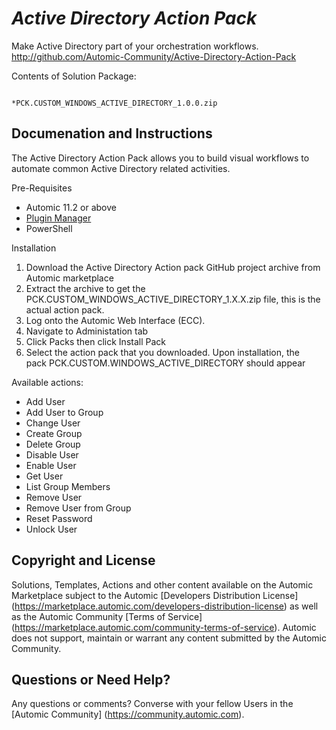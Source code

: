 *Active Directory Action Pack*
=============


Make Active Directory part of your orchestration workflows.
http://github.com/Automic-Community/Active-Directory-Action-Pack

<!-- List of attached files -->
Contents of Solution Package:

						
								*PCK.CUSTOM_WINDOWS_ACTIVE_DIRECTORY_1.0.0.zip
								
						


Documenation and Instructions
---

<p>The Active Directory Action Pack allows you to build visual workflows to automate common Active Directory related activities.</p>
<p>Pre-Requisites</p>
<ul>
<li>Automic 11.2 or above</li>
<li><a href="https://marketplace.automic.com/details/plugin-manager" target="_blank">Plugin Manager</a></li>
<li>PowerShell</li>
</ul>
<p>Installation</p>
<ol>
<li>Download the Active Directory Action pack GitHub project archive from Automic marketplace</li>
<li>Extract the archive to get the PCK.CUSTOM_WINDOWS_ACTIVE_DIRECTORY_1.X.X.zip file, this is the actual action pack.</li>
<li>Log onto the Automic Web Interface (ECC).</li>
<li>Navigate to Administation tab</li>
<li>Click Packs then click Install Pack</li>
<li>Select the action pack that you downloaded. Upon installation, the pack&nbsp;PCK.CUSTOM.WINDOWS_ACTIVE_DIRECTORY should appear</li>
</ol>
<p>Available actions:</p>
<ul>
<li>Add User</li>
<li>Add User to Group</li>
<li>Change User</li>
<li>Create Group</li>
<li>Delete Group</li>
<li>Disable User</li>
<li>Enable User</li>
<li>Get User</li>
<li>List Group Members</li>
<li>Remove User</li>
<li>Remove User from Group</li>
<li>Reset Password</li>
<li>Unlock User</li>
</ul>

Copyright and License
---

Solutions, Templates, Actions and other content available on the Automic Marketplace subject to the Automic [Developers Distribution License] (https://marketplace.automic.com/developers-distribution-license) as well as the Automic Community [Terms of Service] (https://marketplace.automic.com/community-terms-of-service).
Automic does not support, maintain or warrant any content submitted by the Automic Community.



Questions or Need Help? 
---
Any questions or comments? Converse with your fellow Users in the [Automic Community] (https://community.automic.com).